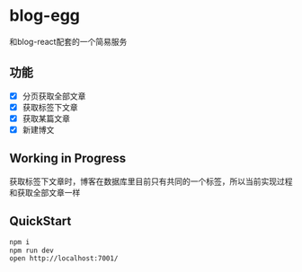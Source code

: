 # blog-egg
和blog-react配套的一个简易服务

## 功能
- [x] 分页获取全部文章
- [x] 获取标签下文章
- [x] 获取某篇文章
- [x] 新建博文

## Working in Progress
获取标签下文章时，博客在数据库里目前只有共同的一个标签，所以当前实现过程和获取全部文章一样

## QuickStart

```bash
npm i
npm run dev
open http://localhost:7001/
```